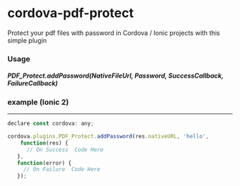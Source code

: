 # cordova-pdf-protect
Protect your pdf files with password in Cordova / Ionic projects with this simple plugin

### Usage
##### PDF_Protect.addPassword(NativeFileUrl, Password, SuccessCallback, FailureCallback)

### example (Ionic 2) ###
------------
```javascript
declare const cordova: any;

cordova.plugins.PDF_Protect.addPassword(res.nativeURL, 'hello',
    function(res) {
      // On Success  Code Here
   },
   function(error) {
     // On Failure  Code Here
   });

```
